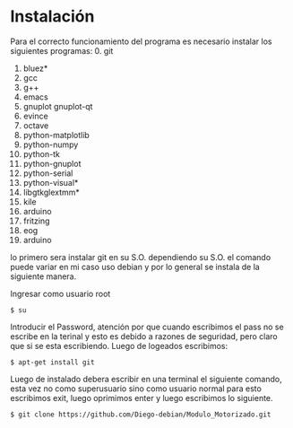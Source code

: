 Instalación 
===========

Para el correcto funcionamiento del programa es necesario instalar los siguientes programas:
 0. git 
 1. bluez* 
 2. gcc
 3. g++
 4. emacs
 5. gnuplot gnuplot-qt
 6. evince 
 7. octave
 8. python-matplotlib 
 9. python-numpy
 10. python-tk 
 11. python-gnuplot
 12. python-serial
 13. python-visual*
 14. libgtkglextmm*
 15. kile
 16. arduino 
 17. fritzing 
 18. eog
 19. arduino

lo primero sera instalar git en su S.O. dependiendo su S.O. el comando puede variar en mi caso uso debian y por lo general se instala de la siguiente manera.
    
Ingresar como usuario root

    $ su  

Introducir el Password, atención por que cuando escribimos el pass no se escribe en la terinal y esto es debido a razones de seguridad, pero claro que si se esta escribiendo. Luego de logeados escribimos:

    $ apt-get install git 

Luego de instalado debera escribir en una terminal el siguiente comando, esta vez no como superusuario sino como usuario normal para esto escribimos exit, luego oprimimos enter y luego escribimos lo siguiente.

    $ git clone https://github.com/Diego-debian/Modulo_Motorizado.git